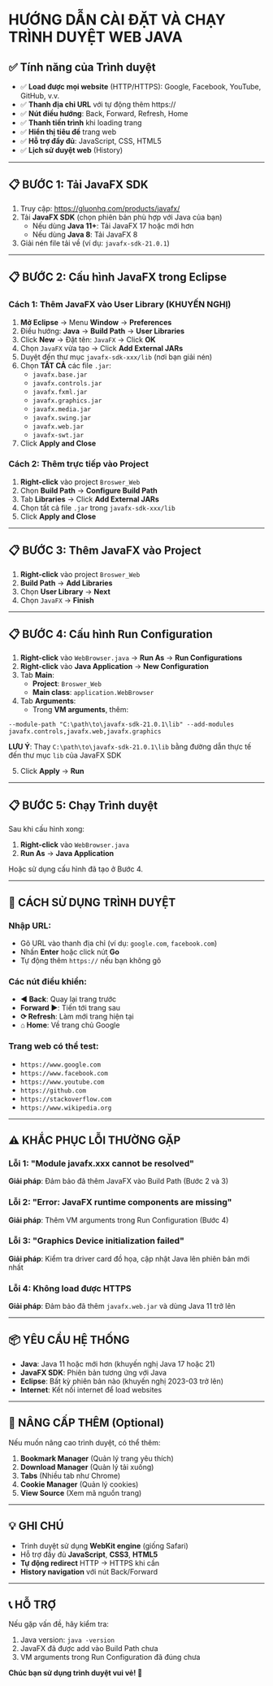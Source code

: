 # HƯỚNG DẪN CÀI ĐẶT VÀ CHẠY TRÌNH DUYỆT WEB JAVA

## ✅ Tính năng của Trình duyệt

- ✅ **Load được mọi website** (HTTP/HTTPS): Google, Facebook, YouTube, GitHub, v.v.
- ✅ **Thanh địa chỉ URL** với tự động thêm https://
- ✅ **Nút điều hướng**: Back, Forward, Refresh, Home
- ✅ **Thanh tiến trình** khi loading trang
- ✅ **Hiển thị tiêu đề** trang web
- ✅ **Hỗ trợ đầy đủ**: JavaScript, CSS, HTML5
- ✅ **Lịch sử duyệt web** (History)

---

## 📋 BƯỚC 1: Tải JavaFX SDK

1. Truy cập: https://gluonhq.com/products/javafx/
2. Tải **JavaFX SDK** (chọn phiên bản phù hợp với Java của bạn)
   - Nếu dùng **Java 11+**: Tải JavaFX 17 hoặc mới hơn
   - Nếu dùng **Java 8**: Tải JavaFX 8
3. Giải nén file tải về (ví dụ: `javafx-sdk-21.0.1`)

---

## 📋 BƯỚC 2: Cấu hình JavaFX trong Eclipse

### Cách 1: Thêm JavaFX vào User Library (KHUYẾN NGHỊ)

1. **Mở Eclipse** → Menu **Window** → **Preferences**
2. Điều hướng: **Java** → **Build Path** → **User Libraries**
3. Click **New** → Đặt tên: `JavaFX` → Click **OK**
4. Chọn `JavaFX` vừa tạo → Click **Add External JARs**
5. Duyệt đến thư mục `javafx-sdk-xxx/lib` (nơi bạn giải nén)
6. Chọn **TẤT CẢ** các file `.jar`:
   - `javafx.base.jar`
   - `javafx.controls.jar`
   - `javafx.fxml.jar`
   - `javafx.graphics.jar`
   - `javafx.media.jar`
   - `javafx.swing.jar`
   - `javafx.web.jar`
   - `javafx-swt.jar`
7. Click **Apply and Close**

### Cách 2: Thêm trực tiếp vào Project

1. **Right-click** vào project `Broswer_Web`
2. Chọn **Build Path** → **Configure Build Path**
3. Tab **Libraries** → Click **Add External JARs**
4. Chọn tất cả file `.jar` trong `javafx-sdk-xxx/lib`
5. Click **Apply and Close**

---

## 📋 BƯỚC 3: Thêm JavaFX vào Project

1. **Right-click** vào project `Broswer_Web`
2. **Build Path** → **Add Libraries**
3. Chọn **User Library** → **Next**
4. Chọn `JavaFX` → **Finish**

---

## 📋 BƯỚC 4: Cấu hình Run Configuration

1. **Right-click** vào `WebBrowser.java` → **Run As** → **Run Configurations**
2. **Right-click** vào **Java Application** → **New Configuration**
3. Tab **Main**:
   - **Project**: `Broswer_Web`
   - **Main class**: `application.WebBrowser`
4. Tab **Arguments**:
   - Trong **VM arguments**, thêm:

```
--module-path "C:\path\to\javafx-sdk-21.0.1\lib" --add-modules javafx.controls,javafx.web,javafx.graphics
```

**LƯU Ý**: Thay `C:\path\to\javafx-sdk-21.0.1\lib` bằng đường dẫn thực tế đến thư mục `lib` của JavaFX SDK

5. Click **Apply** → **Run**

---

## 📋 BƯỚC 5: Chạy Trình duyệt

Sau khi cấu hình xong:

1. **Right-click** vào `WebBrowser.java`
2. **Run As** → **Java Application**

Hoặc sử dụng cấu hình đã tạo ở Bước 4.

---

## 🎯 CÁCH SỬ DỤNG TRÌNH DUYỆT

### Nhập URL:
- Gõ URL vào thanh địa chỉ (ví dụ: `google.com`, `facebook.com`)
- Nhấn **Enter** hoặc click nút **Go**
- Tự động thêm `https://` nếu bạn không gõ

### Các nút điều khiển:
- **◄ Back**: Quay lại trang trước
- **Forward ►**: Tiến tới trang sau
- **⟳ Refresh**: Làm mới trang hiện tại
- **⌂ Home**: Về trang chủ Google

### Trang web có thể test:
- `https://www.google.com`
- `https://www.facebook.com`
- `https://www.youtube.com`
- `https://github.com`
- `https://stackoverflow.com`
- `https://www.wikipedia.org`

---

## ⚠️ KHẮC PHỤC LỖI THƯỜNG GẶP

### Lỗi 1: "Module javafx.xxx cannot be resolved"
**Giải pháp**: Đảm bảo đã thêm JavaFX vào Build Path (Bước 2 và 3)

### Lỗi 2: "Error: JavaFX runtime components are missing"
**Giải pháp**: Thêm VM arguments trong Run Configuration (Bước 4)

### Lỗi 3: "Graphics Device initialization failed"
**Giải pháp**: Kiểm tra driver card đồ họa, cập nhật Java lên phiên bản mới nhất

### Lỗi 4: Không load được HTTPS
**Giải pháp**: Đảm bảo đã thêm `javafx.web.jar` và dùng Java 11 trở lên

---

## 📦 YÊU CẦU HỆ THỐNG

- **Java**: Java 11 hoặc mới hơn (khuyến nghị Java 17 hoặc 21)
- **JavaFX SDK**: Phiên bản tương ứng với Java
- **Eclipse**: Bất kỳ phiên bản nào (khuyến nghị 2023-03 trở lên)
- **Internet**: Kết nối internet để load websites

---

## 🚀 NÂNG CẤP THÊM (Optional)

Nếu muốn nâng cao trình duyệt, có thể thêm:

1. **Bookmark Manager** (Quản lý trang yêu thích)
2. **Download Manager** (Quản lý tải xuống)
3. **Tabs** (Nhiều tab như Chrome)
4. **Cookie Manager** (Quản lý cookies)
5. **View Source** (Xem mã nguồn trang)

---

## 💡 GHI CHÚ

- Trình duyệt sử dụng **WebKit engine** (giống Safari)
- Hỗ trợ đầy đủ **JavaScript**, **CSS3**, **HTML5**
- **Tự động redirect** HTTP → HTTPS khi cần
- **History navigation** với nút Back/Forward

---

## 📞 HỖ TRỢ

Nếu gặp vấn đề, hãy kiểm tra:
1. Java version: `java -version`
2. JavaFX đã được add vào Build Path chưa
3. VM arguments trong Run Configuration đã đúng chưa

**Chúc bạn sử dụng trình duyệt vui vẻ! 🎉**
